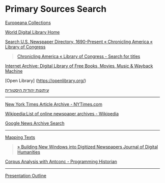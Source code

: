 # Primary Sources Search


[Europeana Collections](http://www.europeana.eu/portal/en)

[World Digital Library Home](https://www.wdl.org/en/)

[Search U.S. Newspaper Directory, 1690-Present « Chronicling America « Library of Congress](http://chroniclingamerica.loc.gov/search/titles/#tab=tab_advanced_search)
 > [Chronicling America « Library of Congress - Search for titles](http://chroniclingamerica.loc.gov/search/titles/)

[Internet Archive: Digital Library of Free Books, Movies, Music & Wayback Machine](https://archive.org/)

[Open Library] (https://openlibrary.org/)

[עיתונות יהודית היסטורית](http://web.nli.org.il/sites/JPress/Hebrew/Pages/default.aspx)

---

[New York Times Article Archive - NYTimes.com](http://www.nytimes.com/ref/membercenter/nytarchive.html)

[Wikipedia:List of online newspaper archives - Wikipedia](https://en.wikipedia.org/wiki/Wikipedia:List_of_online_newspaper_archives)

[Google News Archive Search](https://news.google.com/newspapers)

---

[Mapping Texts](http://mappingtexts.org/)
     
 > [» Building New Windows into Digitized Newspapers Journal of Digital Humanities](http://journalofdigitalhumanities.org/1-3/building-new-windows-into-digitized-newspapers-by-andrew-torget-and-jon-christensen/)

[Corpus Analysis with Antconc - Programming Historian](http://programminghistorian.org/lessons/corpus-analysis-with-antconc)

---
[Presentation Outline](/outline)